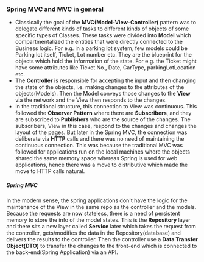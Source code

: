 ### Spring MVC and MVC in general
* Classically the goal of the **MVC(Model-View-Controller)** pattern was to delegate different kinds of tasks to different
kinds of objects of some specific types of Classes. These tasks were divided into **Model** which compartmentalized the entities
that were directly connected to the Business logic. For e.g. in a parking lot system, few models could be Parking lot itself, 
Ticket, Lot number etc. They are the blueprint for the objects which hold the information of the state. For e.g. the Ticket might
have some attributes like Ticket No., Date, CarType, parkingLotLocation etc. 
* The **Controller** is responsible for accepting the input and then changing the state of the objects, i.e. making changes to the
attributes of the objects(Models). Then the Model conveys those changes to the **View** via the network and the View then responds to 
the changes.
* In the traditional structure, this connection to View was continuous. This followed the **Observer Pattern** where there are
**Subscribers**, and they are subscribed to **Publishers** who are the source of the changes. The subscribers, View in this case, respond
to the changes and changes the layout of the pages. But later in the Spring MVC, the connection was deliberate via **HTTP** calls and there
was no need of maintaining the continuous connection. This was because the traditional MVC was followed for applications run on the local
machines where the objects shared the same memory space whereas Spring is used for web applications, hence there was a move to distributive
which made the move to HTTP calls natural.

##### Spring MVC
In the modern sense, the spring applications don't have the logic for the maintenance of the View in the same repo as the controller and the
models. Because the requests are now stateless, there is a need of persistent memory to store the info of the model states. This is the 
**Repository** layer and there sits a new layer called **Service** later which takes the request from the controller, gets/modifies the data
in the Repository(database) and delivers the results to the controller. Then the controller use a **Data Transfer Object(DTO)** to transfer the 
changes to the front-end which is connected to the back-end(Spring Application) via an API. 

